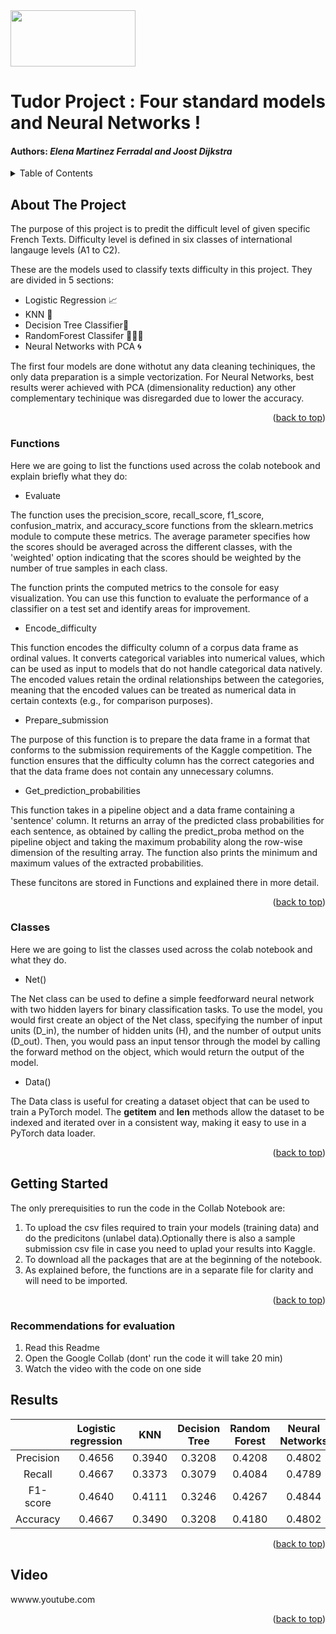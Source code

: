 <img src="https://camo.githubusercontent.com/197d566e6ccf2e0f8c8f3e6fc1e2269c529674c119bb0d1573eaaa389f0c4ab3/68747470733a2f2f75706c6f61642e77696b696d656469612e6f72672f77696b6970656469612f636f6d6d6f6e732f372f37372f4c6f676f5f4845435f4c617573616e6e652e706e67" width="200" height="90" />

# Tudor Project : Four standard models and Neural Networks ! 
#### Authors: *Elena Martinez Ferradal and Joost Dijkstra*

<!-- TABLE OF CONTENTS -->
<a name="readme-top"></a>
<details>
  <summary>Table of Contents</summary>
  <ol>
    <li>
      <a href="#about-the-project">About The Project</a>
      <ul>
        <li><a href="#functions">Functions</a></li>
      </ul>
      <ul>
        <li><a href="#classes">Classes</a></li>
      </ul>
    </li>
    <li>
      <a href="#getting-started">Getting Started</a>
       <ul>
        <li><a href="#recommendations-for-evaluation">Recommendation</a></li>
      </ul>
    </li>
    <li><a href="#results">Results</a></li>
  </li>
      </li>
    <li><a href="#video">Video</a></li>
  </li>
  </ol>
</details>



<!-- ABOUT THE PROJECT -->
## About The Project

The purpose of this project is to predit the difficult level of given specific French Texts. Difficulty level is defined in six classes of international langauge levels (A1 to C2). 

These are the models used to classify texts difficulty in  this project. They are divided in 5 sections:
* Logistic Regression 📈
* KNN 📌
* Decision Tree Classifier🌳
* RandomForest Classifer 🌳🌳🌳
* Neural Networks with PCA 🌀

The first four models are done withotut any data cleaning techiniques, the only data preparation is a simple vectorization. 
For Neural Networks, best results werer achieved with PCA (dimensionality reduction) any other complementary techinique was disregarded due to lower the accuracy. 
<p align="right">(<a href="#readme-top">back to top</a>)</p>

### Functions

Here we are going to list the functions used across the colab notebook and explain briefly what they do: 

* Evaluate

The function uses the precision_score, recall_score, f1_score, confusion_matrix, and accuracy_score functions from the sklearn.metrics module to compute these metrics. The average parameter specifies how the scores should be averaged across the different classes, with the 'weighted' option indicating that the scores should be weighted by the number of true samples in each class.

The function prints the computed metrics to the console for easy visualization. You can use this function to evaluate the performance of a classifier on a test set and identify areas for improvement.

* Encode_difficulty

This function encodes the difficulty column of a corpus data frame as ordinal values. It converts categorical variables into numerical values, which can be used as input to models that do not handle categorical data natively. The encoded values retain the ordinal relationships between the categories, meaning that the encoded values can be treated as numerical data in certain contexts (e.g., for comparison purposes).

* Prepare_submission

The purpose of this function is to prepare the data frame in a format that conforms to the submission requirements of the Kaggle competition. The function ensures that the difficulty column has the correct categories and that the data frame does not contain any unnecessary columns.

* Get_prediction_probabilities

This function takes in a pipeline object and a data frame containing a 'sentence' column. It returns an array of the predicted class probabilities for each sentence, as obtained by calling the predict_proba method on the pipeline object and taking the maximum probability along the row-wise dimension of the resulting array. The function also prints the minimum and maximum values of the extracted probabilities.

These funcitons are stored in Functions and explained there in more detail. 

<p align="right">(<a href="#readme-top">back to top</a>)</p>

### Classes

Here we are going to list the classes used across the colab notebook and what they do. 

* Net()

The Net class can be used to define a simple feedforward neural network with two hidden layers for binary classification tasks. To use the model, you would first create an object of the Net class, specifying the number of input units (D_in), the number of hidden units (H), and the number of output units (D_out). Then, you would pass an input tensor through the model by calling the forward method on the object, which would return the output of the model.

* Data()

The Data class is useful for creating a dataset object that can be used to train a PyTorch model. The __getitem__ and __len__ methods allow the dataset to be indexed and iterated over in a consistent way, making it easy to use in a PyTorch data loader.

<p align="right">(<a href="#readme-top">back to top</a>)</p>

<!-- GETTING STARTED -->
## Getting Started

The only prerequisities to run the code in the Collab Notebook are:

1. To upload the csv files required to train your models (training data) and do the predicitons (unlabel data).Optionally there is also a sample submission csv file in case you need to uplad your results into Kaggle. 
2. To download all the packages that are at the beginning of the notebook.
3. As explained before, the functions are in a separate file for clarity and will need to be imported. 

<p align="right">(<a href="#readme-top">back to top</a>)</p>

### Recommendations for evaluation

1. Read this Readme
2. Open the Google Collab (dont' run the code it will take 20 min)
3. Watch the video with the code on one side


<!-- RESULTS -->
## Results



||Logistic regression|KNN|Decision Tree|Random Forest|Neural Networks|
| :---: | :---: | :---: | :---: | :---: | :---: |
|Precision|0.4656|0.3940|0.3208|0.4208|0.4802
|Recall|0.4667|0.3373|0.3079|0.4084|0.4789
|F1-score|0.4640|0.4111|0.3246|0.4267|0.4844
|Accuracy |0.4667|0.3490|0.3208|0.4180|0.4802



<p align="right">(<a href="#readme-top">back to top</a>)</p>

<!-- VIDEO -->
## Video



wwww.youtube.com



<p align="right">(<a href="#readme-top">back to top</a>)</p>


